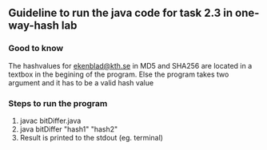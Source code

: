 ## Guideline to run the java code for task 2.3 in one-way-hash lab

### Good to know
The hashvalues for ekenblad@kth.se in MD5 and SHA256 are located in a textbox in the begining of the program. Else the program takes two argument and it has to be a valid hash value

### Steps to run the program
1. javac bitDiffer.java
2. java bitDiffer "hash1" "hash2"
3. Result is printed to the stdout (eg. terminal)